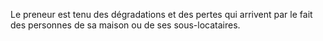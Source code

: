   
 Le preneur est tenu des dégradations et des pertes qui arrivent par le fait des personnes de sa maison ou de ses sous-locataires.  

  
